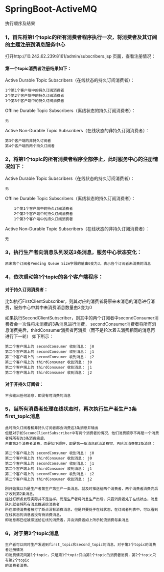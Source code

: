 # SpringBoot-ActiveMQ

执行顺序及结果

### 1，首先将第1个topic的所有消费者程序执行一次，将消费者及其订阅的主题注册到消息服务中心

打开http://10.242.62.239:8161/admin/subscribers.jsp 页面，查看注册情况：

#### 第一个topic消费者注册结果如下：

Active Durable Topic Subscribers（在线状态的持久订阅消费者）：

    1个第1个客户端中的持久订阅消费者
    2个第2个客户端中的持久订阅消费者
    1个第3个客户端中的持久订阅消费者
    
Offline Durable Topic Subscribers（离线状态的持久订阅消费者）：

    无
    
Active Non-Durable Topic Subscribers（在线状态的非持久订阅消费者）：

    第3个客户端的非持久订阅者
    第4个客户端的两个持久订阅者
    
### 2，将第1个topic的所有消费者程序全部停止，此时服务中心的注册情况如下：

Active Durable Topic Subscribers（在线状态的持久订阅消费者）：
    
    无
    
Offline Durable Topic Subscribers（离线状态的持久订阅消费者）：

        1个第1个客户端中的持久订阅消费者
        2个第2个客户端中的持久订阅消费者
        1个第3个客户端中的持久订阅消费者
        
Active Non-Durable Topic Subscribers（在线状态的非持久订阅消费者）：

    无
    
### 3，执行生产者向消息队列发送3条消息，服务中心状态变化：

    原来第个订阅者Pending Queue Size字段的值由0变为3，表示各个订阅者未消费的消息

### 4，依次启动第1个topic的各个客户端程序：

#### 对于持久订阅消费者：

   比如执行FirstClientSubscriber，则其对应的消费者将原来未消息的消息进行消费，服务中心中其中未消费消息数量由3变为0
   
   如果执行SecondClientSubscriber，则其中的两个订阅者中secondConsumer消费者会一次性将未消费的3条消息进行消费，
   secondConsumer消费者将所有消息消费完后，thirdConsumer消费者再消费（而不是轮次着去消费相同的消息再进行下一轮）
   如下所示：
   
    第二个客户端上的 secondConsumer 收到消息： j0
    第二个客户端上的 secondConsumer 收到消息： j1
    第二个客户端上的 secondConsumer 收到消息： j2
    第二个客户端上的 thirdConsumer 收到消息： j0
    第二个客户端上的 thirdConsumer 收到消息： j1
    第二个客户端上的 thirdConsumer 收到消息： j2
   
#### 对于非持久订阅者：

    不会输出任何消息，即没有可消费的消息
    
### 5，当所有消费者处理在线状态时，再次执行生产者生产3条first_topic消息

    此时持久订阅者和非持久订阅者都会消费这3条消息并输出
    但是对于如SecondClientSubscriber中有两个消费者的情况，他们消费顺序不再是一个消费者将所有的3条消费完后，
    再由第2个消费者消费，而是如下顺序，即是第一条消息轮流消费完，再轮流消费第2条消息：
    
    第二个客户端上的 secondConsumer 收到消息： j0
    第二个客户端上的 thirdConsumer 收到消息： j0
    第二个客户端上的 secondConsumer 收到消息： j1
    第二个客户端上的 thirdConsumer 收到消息： j1
    第二个客户端上的 secondConsumer 收到消息： j2
    第二个客户端上的 thirdConsumer 收到消息： j2
    
    刚开始我以为是生产者第生产第生产一条消息，就及时推送给两个消费者，两个消费者消费完后才收到第2条消息，
    经过打断点发现实际并不是这样。而是生产者将消息生产出后，只要消费者处于在线状态，消息队列就会将所有消息推送给消费者
    所在即使消费者被打了断点没有消费消息，但是只要处于在线状态，在订阅者列表中，可以看到在线状态的消息者没有待消费消息，
    即消息都已经被推送给在线的消费者，并由消费者如上所示轮流消费每条消息
    
    
### 6，对于第2个topic消息
    
    生产者可以同时生产发送到first_topic和second_topic的消息，对于第2个topic的消费者注册情况
    和消费情况同第1个topic，只是第1个topic只由第1个topic的消费者消费，第2个topic只有第2个topic
    的消费者消费。
  
    
    
